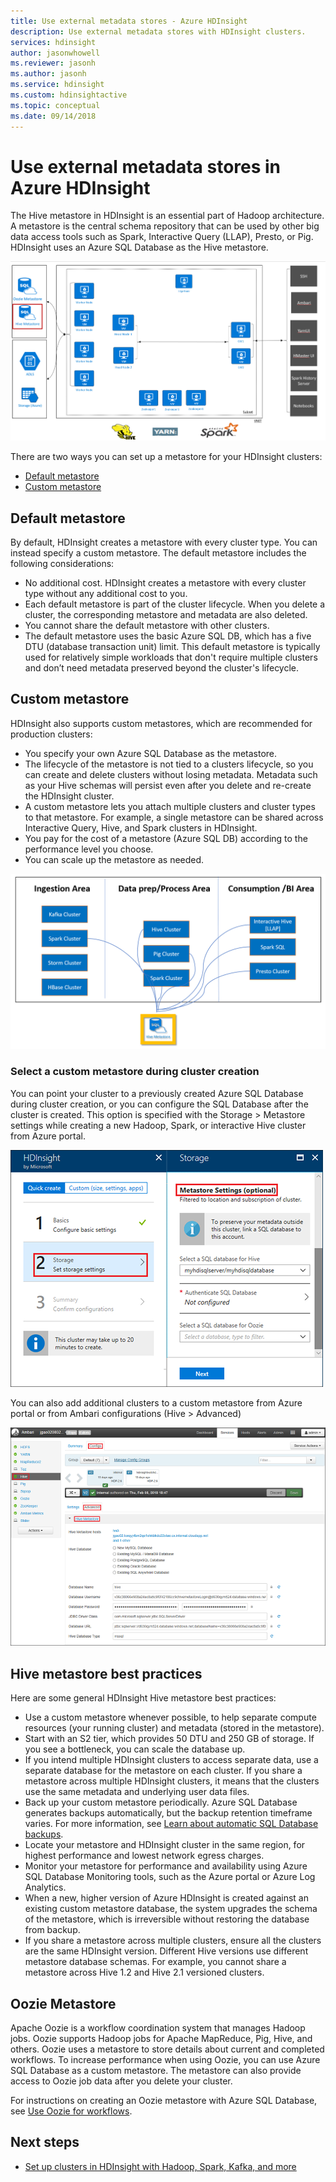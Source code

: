 ```yaml
---
title: Use external metadata stores - Azure HDInsight 
description: Use external metadata stores with HDInsight clusters.
services: hdinsight
author: jasonwhowell
ms.reviewer: jasonh
ms.author: jasonh
ms.service: hdinsight
ms.custom: hdinsightactive
ms.topic: conceptual
ms.date: 09/14/2018
---
```

# Use external metadata stores in Azure HDInsight

The Hive metastore in HDInsight is an essential part of Hadoop architecture. A metastore is the central schema repository that can be used by other big data access tools such as Spark, Interactive Query (LLAP), Presto, or Pig. HDInsight uses an Azure SQL Database as the Hive metastore.

![HDInsight Hive Metadata Store Architecture](./media/hdinsight-use-external-metadata-stores/metadata-store-architecture.png)

There are two ways you can set up a metastore for your HDInsight clusters:

* [Default metastore](#default-metastore)
* [Custom metastore](#custom-metastore)

## Default metastore

By default, HDInsight creates a metastore with every cluster type. You can instead specify a custom metastore. The default metastore includes the following considerations:
- No additional cost. HDInsight creates a metastore with every cluster type without any additional cost to you.
- Each default metastore is part of the cluster lifecycle. When you delete a cluster, the corresponding metastore and metadata are also deleted.
- You cannot share the default metastore with other clusters.
- The default metastore uses the basic Azure SQL DB, which has a five DTU (database transaction unit) limit.
This default metastore is typically used for relatively simple workloads that don't require multiple clusters and don’t need metadata preserved beyond the cluster's lifecycle.


## Custom metastore

HDInsight also supports custom metastores, which are recommended for production clusters:
- You specify your own Azure SQL Database as the metastore.
- The lifecycle of the metastore is not tied to a clusters lifecycle, so you can create and delete clusters without losing metadata. Metadata such as your Hive schemas will persist even after you delete and re-create the HDInsight cluster.
- A custom metastore lets you attach multiple clusters and cluster types to that metastore. For example, a single metastore can be shared across Interactive Query, Hive, and Spark clusters in HDInsight.
- You pay for the cost of a metastore (Azure SQL DB) according to the performance level you choose.
- You can scale up the metastore as needed.

![HDInsight Hive Metadata Store Use Case](./media/hdinsight-use-external-metadata-stores/metadata-store-use-case.png)


### Select a custom metastore during cluster creation

You can point your cluster to a previously created Azure SQL Database during cluster creation, or you can configure the SQL Database after the cluster is created. This option is specified with the Storage > Metastore settings while creating a new Hadoop, Spark, or interactive Hive cluster from Azure portal.

![HDInsight Hive Metadata Store Azure portal](./media/hdinsight-use-external-metadata-stores/metadata-store-azure-portal.png)

You can also add additional clusters to a custom metastore from Azure portal or from Ambari configurations (Hive > Advanced)

![HDInsight Hive Metadata Store Ambari](./media/hdinsight-use-external-metadata-stores/metadata-store-ambari.png)

## Hive metastore best practices

Here are some general HDInsight Hive metastore best practices:

- Use a custom metastore whenever possible, to help separate compute resources (your running cluster) and metadata (stored in the metastore).
- Start with an S2 tier, which provides  50 DTU and 250 GB of storage. If you see a bottleneck, you can scale the database up.
- If you intend multiple HDInsight clusters to access separate data, use a separate database for the metastore on each cluster. If you share a metastore across multiple HDInsight clusters, it means that the clusters use the same metadata and underlying user data files.
- Back up your custom metastore periodically. Azure SQL Database generates backups automatically, but the backup retention timeframe varies. For more information, see [Learn about automatic SQL Database backups](../sql-database/sql-database-automated-backups.md).
- Locate your metastore and HDInsight cluster in the same region, for highest performance and lowest network egress charges.
- Monitor your metastore for performance and availability using Azure SQL Database Monitoring tools, such as the Azure portal or Azure Log Analytics.
- When a new, higher version of Azure HDInsight is created against an existing custom metastore database, the system upgrades the schema of the metastore, which is irreversible without restoring the database from backup.
- If you share a metastore across multiple clusters, ensure all the clusters are the same HDInsight version. Different Hive versions use different metastore database schemas. For example, you cannot share a metastore across Hive 1.2 and Hive 2.1 versioned clusters. 

## Oozie Metastore

Apache Oozie is a workflow coordination system that manages Hadoop jobs.  Oozie supports Hadoop jobs for Apache MapReduce, Pig, Hive, and others.  Oozie uses a metastore to store details about current and completed workflows. To increase performance when using Oozie, you can use Azure SQL Database as a custom metastore. The metastore can also provide access to Oozie job data after you delete your cluster.

For instructions on creating an Oozie metastore with Azure SQL Database, see [Use Oozie for workflows](hdinsight-use-oozie-linux-mac.md).

## Next steps

- [Set up clusters in HDInsight with Hadoop, Spark, Kafka, and more](./hdinsight-hadoop-provision-linux-clusters.md)
